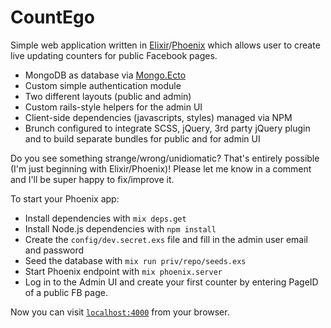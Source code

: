 # CountEgo

Simple web application written in [Elixir](https://github.com/elixir-lang/elixir)/[Phoenix](https://github.com/phoenixframework/phoenix) which allows user to create live updating counters for public Facebook pages.
  * MongoDB as database via [Mongo.Ecto](https://github.com/michalmuskala/mongodb_ecto)
  * Custom simple authentication module
  * Two different layouts (public and admin)
  * Custom rails-style helpers for the admin UI
  * Client-side dependencies (javascripts, styles) managed via NPM
  * Brunch configured to integrate SCSS, jQuery, 3rd party jQuery plugin and to build separate bundles for public and for admin UI

Do you see something strange/wrong/unidiomatic? That's entirely possible (I'm just beginning with Elixir/Phoenix)! Please let me know in a comment and I'll be super happy to fix/improve it.

To start your Phoenix app:

  * Install dependencies with `mix deps.get`
  * Install Node.js dependencies with `npm install`
  * Create the `config/dev.secret.exs` file and fill in the admin user email and password
  * Seed the database with `mix run priv/repo/seeds.exs`
  * Start Phoenix endpoint with `mix phoenix.server`
  * Log in to the Admin UI and create your first counter by entering PageID of a public FB page.

Now you can visit [`localhost:4000`](http://localhost:4000) from your browser.

